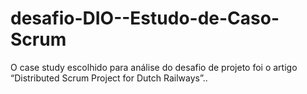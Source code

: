 # desafio-DIO--Estudo-de-Caso-Scrum
O case study escolhido para análise do desafio de projeto foi o artigo “Distributed Scrum Project for Dutch Railways”..
